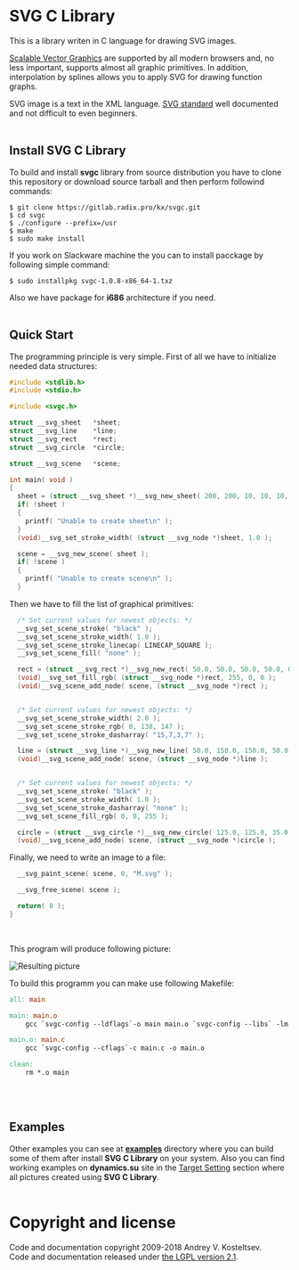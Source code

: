 
<br/>

# SVG C Library

This is a library writen in C language for drawing SVG images.

[Scalable Vector Graphics](http://www.w3.org/Graphics/SVG/) are supported by all modern browsers and, no less important, supports almost all graphic primitives. In addition, interpolation by splines allows you to apply SVG for drawing function graphs.

SVG image is a text in the XML language. [SVG standard](http://www.w3.org/TR/SVG/) well documented and not difficult to even beginners.
<br/>
<br/>

## Install SVG C Library

To build and install **svgc** library from source distribution you have to clone this repository or download source tarball and then perform followind commands:

```shell
$ git clone https://gitlab.radix.pro/kx/svgc.git
$ cd svgc
$ ./configure --prefix=/usr
$ make
$ sudo make install
```

If you work on Slackware machine the you can to install pacckage by following simple command:

```shell
$ sudo installpkg svgc-1.0.8-x86_64-1.txz
```

Also we have package for **i686** architecture if you need.
<br/>
<br/>

## Quick Start

The programming principle is very simple. First of all we have to initialize needed data structures:

```c
#include <stdlib.h>
#include <stdio.h>

#include <svgc.h>

struct __svg_sheet   *sheet;
struct __svg_line    *line;
struct __svg_rect    *rect;
struct __svg_circle  *circle;

struct __svg_scene   *scene;

int main( void )
{
  sheet = (struct __svg_sheet *)__svg_new_sheet( 200, 200, 10, 10, 10, 10 );
  if( !sheet )
  {
    printf( "Unable to create sheet\n" );
  }
  (void)__svg_set_stroke_width( (struct __svg_node *)sheet, 1.0 );

  scene = __svg_new_scene( sheet );
  if( !scene )
  {
    printf( "Unable to create scene\n" );
  }
```

Then we have to fill the list of graphical primitives:

```c
  /* Set current values for newest objects: */
  __svg_set_scene_stroke( "black" );
  __svg_set_scene_stroke_width( 1.0 );
  __svg_set_scene_stroke_linecap( LINECAP_SQUARE );
  __svg_set_scene_fill( "none" );

  rect = (struct __svg_rect *)__svg_new_rect( 50.0, 50.0, 50.0, 50.0, 0, 0 );
  (void)__svg_set_fill_rgb( (struct __svg_node *)rect, 255, 0, 0 );
  (void)__svg_scene_add_node( scene, (struct __svg_node *)rect );


  /* Set current values for newest objects: */
  __svg_set_scene_stroke_width( 2.0 );
  __svg_set_scene_stroke_rgb( 0, 138, 147 );
  __svg_set_scene_stroke_dasharray( "15,7,3,7" );

  line = (struct __svg_line *)__svg_new_line( 50.0, 150.0, 150.0, 50.0 );
  (void)__svg_scene_add_node( scene, (struct __svg_node *)line );


  /* Set current values for newest objects: */
  __svg_set_scene_stroke( "black" );
  __svg_set_scene_stroke_width( 1.0 );
  __svg_set_scene_stroke_dasharray( "none" );
  __svg_set_scene_fill_rgb( 0, 0, 255 );

  circle = (struct __svg_circle *)__svg_new_circle( 125.0, 125.0, 35.0 );
  (void)__svg_scene_add_node( scene, (struct __svg_node *)circle );
```

Finally, we need to write an image to a file:

```c
  __svg_paint_scene( scene, 0, "M.svg" );

  __svg_free_scene( scene );

  return( 0 );
}
```
<br/>

This program will produce following picture:

![Resulting picture](https://cgit.radix.pro/svgc.git/trunk/images/fig-1.jpeg)

To build this programm you can make use following Makefile:

```makefile
all: main

main: main.o
	gcc `svgc-config --ldflags`-o main main.o `svgc-config --libs` -lm

main.o: main.c
	gcc `svgc-config --cflags`-c main.c -o main.o

clean:
	rm *.o main
```
<br/>
<br/>

## Examples

Other examples you can see at **[examples](examples)** directory where you can build some of them after install **SVG C Library** on your system. Also you can find working examples on **dynamics.su** site in the [Target Setting](https://dynamics.su/theory/issues/#targets-setting) section where all pictures created using **SVG C Library**.
<br/>
<br/>

# Copyright and license

Code and documentation copyright 2009-2018 Andrey V. Kosteltsev.<br/>
Code and documentation released under [the LGPL version 2.1](https://cgit.radix.pro/svgc.git/trunk/COPYING.LIB).

